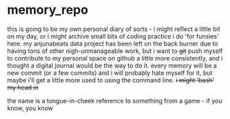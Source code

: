 # memory_repo
this is going to be my own personal diary of sorts - i might reflect a little bit on my day, or i might archive small bits of coding practice i do 'for funsies' here. my anjunabeats data project has been left on the back burner due to having tons of other nigh-unmanageable work, but i want to ~~git~~ push myself to contribute to my personal space on github a little more consistently, and i thought a digital journal would be the way to do it. every memory will be a new commit (or a few commits) and i will probably hate myself for it, but maybe i'll get a little more used to using the command line. ~~i might 'bash' my head in~~

the name is a tongue-in-cheek reference to something from a game - if you know, you know

